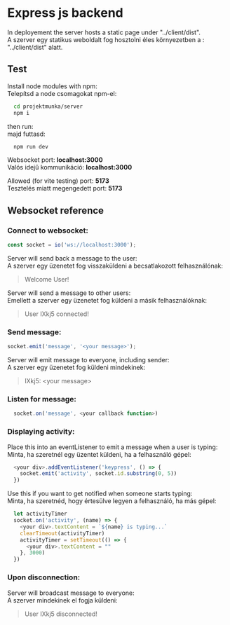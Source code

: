 # Express js backend

In deployement the server hosts a static page under "../client/dist".<br>
A szerver egy statikus weboldalt fog hosztolni éles környezetben a : "../client/dist" alatt.

## Test

Install node modules with npm:<br>
Telepítsd a node csomagokat npm-el:

```bash
  cd projektmunka/server
  npm i
```

then run:<br>
majd futtasd:

```bash
  npm run dev
```

Websocket port: **localhost:3000**<br>
Valós idejű kommunikáció: **localhost:3000**

Allowed (for vite testing) port: **5173**<br>
Tesztelés miatt megengedett port: **5173**

## Websocket reference

### Connect to websocket:

```js
const socket = io('ws://localhost:3000');
```

Server will send back a message to the user:<br>
A szerver egy üzenetet fog visszaküldeni a becsatlakozott felhasználónak:

> Welcome User!

Server will send a message to other users:<br>
Emellett a szerver egy üzenetet fog küldeni a másik felhasználóknak:

> User IXkj5 connected!

### Send message:

```js
socket.emit('message', '<your message>');
```

Server will emit message to everyone, including sender:<br>
A szerver egy üzenetet fog küldeni mindekinek:

> IXkj5: \<your message>

### Listen for message:

```js
  socket.on('message', <your callback function>)
```

### Displaying activity:

Place this into an eventListener to emit a message when a user is typing:<br>
Minta, ha szeretnél egy üzentet küldeni, ha a felhasználó gépel:

```js
  <your div>.addEventListener('keypress', () => {
    socket.emit('activity', socket.id.substring(0, 5))
  })
```

Use this if you want to get notified when someone starts typing:<br>
Minta, ha szeretnéd, hogy értesülve legyen a felhasználó, ha más gépel:

```js
  let activityTimer
  socket.on('activity', (name) => {
    <your div>.textContent = `${name} is typing...`
    clearTimeout(activityTimer)
    activityTimer = setTimeout(() => {
      <your div>.textContent = ""
    }, 3000)
  })
```

### Upon disconnection:

Server will broadcast message to everyone:<br>
A szerver mindekinek el fogja küldeni:

> User IXkj5 disconnected!
